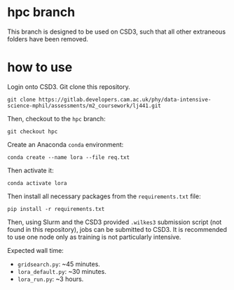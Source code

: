# hpc branch
This branch is designed to be used on CSD3, such that all other extraneous folders have been removed.

# how to use
Login onto CSD3. Git clone this repository.
```
git clone https://gitlab.developers.cam.ac.uk/phy/data-intensive-science-mphil/assessments/m2_coursework/lj441.git
```
Then, checkout to the `hpc` branch:
```
git checkout hpc
```
Create an Anaconda `conda` environment:
```
conda create --name lora --file req.txt
```
Then activate it:
```
conda activate lora
```
Then install all necessary packages from the `requirements.txt` file:
```
pip install -r requirements.txt
```
Then, using Slurm and the CSD3 provided `.wilkes3` submission script (not found in this repository), jobs can be submitted to CSD3. It is recommended to use one node only as training is not particularly intensive.

Expected wall time:
- `gridsearch.py`: ~45 minutes.
- `lora_default.py`: ~30 minutes.
- `lora_run.py`: ~3 hours.
